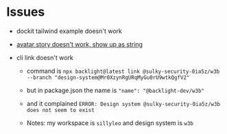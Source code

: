 # Issues

- dockit tailwind example doesn't work
- [avatar story doesn't work, show up as string](https://studio.backlight.dev/edit/xRXzm1XdJMvuvB1JFVqF/avatar/index.stories.ts?p=stories&branch=design-system@Mr0XzynRgURqMyGu0rU9wtkQgfV2)
- cli link doesn't work

  - command is `npx backlight@latest link @sulky-security-0ia5z/w3b --branch "design-system@Mr0XzynRgURqMyGu0rU9wtkQgfV2"`
  - but in package.json the name is `"name": "@backlight-dev/w3b"`

  - and it complained `ERROR: Design system @sulky-security-0ia5z/w3b does not seem to exist`
  - Notes: my workspace is `sillyleo` and design system is `w3b`
